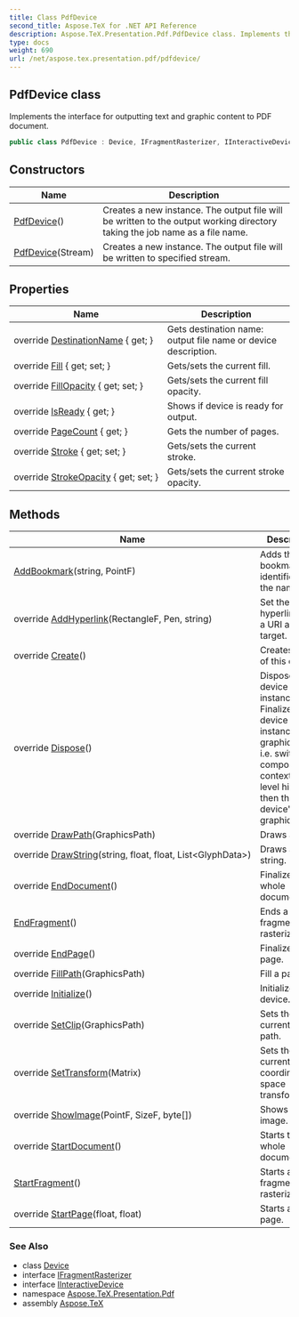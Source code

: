 ```yaml
---
title: Class PdfDevice
second_title: Aspose.TeX for .NET API Reference
description: Aspose.TeX.Presentation.Pdf.PdfDevice class. Implements the interface for outputting text and graphic content to PDF document
type: docs
weight: 690
url: /net/aspose.tex.presentation.pdf/pdfdevice/
---
```

## PdfDevice class

Implements the interface for outputting text and graphic content to PDF document.

```csharp
public class PdfDevice : Device, IFragmentRasterizer, IInteractiveDevice
```

## Constructors

| Name | Description |
| --- | --- |
| [PdfDevice](pdfdevice/#constructor)() | Creates a new instance. The output file will be written to the output working directory taking the job name as a file name. |
| [PdfDevice](pdfdevice/#constructor_1)(Stream) | Creates a new instance. The output file will be written to specified stream. |

## Properties

| Name | Description |
| --- | --- |
| override [DestinationName](../../aspose.tex.presentation.pdf/pdfdevice/destinationname/) { get; } | Gets destination name: output file name or device description. |
| override [Fill](../../aspose.tex.presentation.pdf/pdfdevice/fill/) { get; set; } | Gets/sets the current fill. |
| override [FillOpacity](../../aspose.tex.presentation.pdf/pdfdevice/fillopacity/) { get; set; } | Gets/sets the current fill opacity. |
| override [IsReady](../../aspose.tex.presentation.pdf/pdfdevice/isready/) { get; } | Shows if device is ready for output. |
| override [PageCount](../../aspose.tex.presentation.pdf/pdfdevice/pagecount/) { get; } | Gets the number of pages. |
| override [Stroke](../../aspose.tex.presentation.pdf/pdfdevice/stroke/) { get; set; } | Gets/sets the current stroke. |
| override [StrokeOpacity](../../aspose.tex.presentation.pdf/pdfdevice/strokeopacity/) { get; set; } | Gets/sets the current stroke opacity. |

## Methods

| Name | Description |
| --- | --- |
| [AddBookmark](../../aspose.tex.presentation.pdf/pdfdevice/addbookmark/)(string, PointF) | Adds the bookmark identified by the name. |
| override [AddHyperlink](../../aspose.tex.presentation.pdf/pdfdevice/addhyperlink/)(RectangleF, Pen, string) | Set the hyperlink with a URI as its target. |
| override [Create](../../aspose.tex.presentation.pdf/pdfdevice/create/)() | Creates a copy of this device. |
| override [Dispose](../../aspose.tex.presentation.pdf/pdfdevice/dispose/)() | Disposes this device instance. Finalizes this device instance graphics state, i.e. switches composing context to the level higher then this device's graphics state. |
| override [DrawPath](../../aspose.tex.presentation.pdf/pdfdevice/drawpath/)(GraphicsPath) | Draws a path. |
| override [DrawString](../../aspose.tex.presentation.pdf/pdfdevice/drawstring/)(string, float, float, List&lt;GlyphData&gt;) | Draws a text string. |
| override [EndDocument](../../aspose.tex.presentation.pdf/pdfdevice/enddocument/)() | Finalizes the whole document. |
| [EndFragment](../../aspose.tex.presentation.pdf/pdfdevice/endfragment/)() | Ends a fragment to rasterize. |
| override [EndPage](../../aspose.tex.presentation.pdf/pdfdevice/endpage/)() | Finalizes a page. |
| override [FillPath](../../aspose.tex.presentation.pdf/pdfdevice/fillpath/)(GraphicsPath) | Fill a path. |
| override [Initialize](../../aspose.tex.presentation.pdf/pdfdevice/initialize/)() | Initializes the device. |
| override [SetClip](../../aspose.tex.presentation.pdf/pdfdevice/setclip/)(GraphicsPath) | Sets the current clip path. |
| override [SetTransform](../../aspose.tex.presentation.pdf/pdfdevice/settransform/)(Matrix) | Sets the current coordinate space transformation. |
| override [ShowImage](../../aspose.tex.presentation.pdf/pdfdevice/showimage/)(PointF, SizeF, byte[]) | Shows a raster image. |
| override [StartDocument](../../aspose.tex.presentation.pdf/pdfdevice/startdocument/)() | Starts the whole document. |
| [StartFragment](../../aspose.tex.presentation.pdf/pdfdevice/startfragment/)() | Starts a fragment to rasterize. |
| override [StartPage](../../aspose.tex.presentation.pdf/pdfdevice/startpage/)(float, float) | Starts a new page. |

### See Also

* class [Device](../../aspose.tex.presentation/device/)
* interface [IFragmentRasterizer](../../aspose.tex.presentation/ifragmentrasterizer/)
* interface [IInteractiveDevice](../../aspose.tex.presentation/iinteractivedevice/)
* namespace [Aspose.TeX.Presentation.Pdf](../../aspose.tex.presentation.pdf/)
* assembly [Aspose.TeX](../../)


